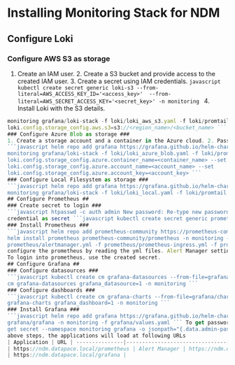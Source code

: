 # Installing Monitoring Stack for NDM #
## Configure Loki ##
### Configure AWS S3 as storage ###
1. Create an IAM user. 2. Create a S3 bucket and provide access to the created IAM user. 3. Create a secret using IAM 
credentials. ```javascript kubectl create secret generic loki-s3 --from-literal=AWS_ACCESS_KEY_ID='<access_key>' 
--from-literal=AWS_SECRET_ACCESS_KEY='<secret_key>' -n monitoring ``` 4. Install Loki with the S3 details. 
```javascript helm repo add grafana https://grafana.github.io/helm-charts helm repo update helm install loki -n 
monitoring grafana/loki-stack -f loki/loki_aws_s3.yaml -f loki/promtail.yaml --set 
loki.config.storage_config.aws.s3=s3://<region_name>/<bucket_name> ```
### Configure Azure Blob as storage ###
1. Create a storage account and a container in the Azure cloud. 2. Pass the details in the command as below 
```javascript helm repo add grafana https://grafana.github.io/helm-charts helm repo update helm install loki -n 
monitoring grafana/loki-stack -f loki/loki_azure_blob.yaml -f loki/promtail.yaml --set 
loki.config.storage_config.azure.container_name=<container_name> --set 
loki.config.storage_config.azure.account_name=<account_name> --set 
loki.config.storage_config.azure.account_key=<account_key> ```
### Configure Local Filesystem as storage ###
```javascript helm repo add grafana https://grafana.github.io/helm-charts helm repo update helm install loki -n 
monitoring grafana/loki-stack -f loki/loki_local.yaml -f loki/promtail.yaml ```
## Configure Prometheus ##
### Create secret to login ###
```javascript htpasswd -c auth admin New password: Re-type new password: Adding password for user admin ``` Add the 
credential as secret ```javascript kubectl create secret generic prometheuspwd --from-file=auth -n monitoring ```
### Install Prometheus ###
```javascript helm repo add prometheus-community https://prometheus-community.github.io/helm-charts helm repo update 
helm install prometheus prometheus-community/prometheus -n monitoring -f prometheus/alerting_rules.yml -f 
prometheus/alertmanager.yml -f prometheus/prometheus-ingress.yml -f prometheus/alertmanager-ingress.yml ``` This will 
configure the prometheus by reading the yml files. Alert Manager setting has pre-defined NDM slack group as receiver. 
To login into prometheus, use the created secret.
## Configure Grafana ##
### Configure datasources ###
```javascript kubectl create cm grafana-datasources --from-file=grafana/datasources.yaml -n monitoring kubectl label 
cm grafana-datasources grafana_datasource=1 -n monitoring ```
### Configure dashboards ###
```javascript kubectl create cm grafana-charts --from-file=grafana/charts -n monitoring kubectl label cm 
grafana-charts grafana_dashboard=1 -n monitoring ```
### Install Grafana ###
```javascript helm repo add grafana https://grafana.github.io/helm-charts helm repo update helm install grafana 
grafana/grafana -n monitoring -f grafana/values.yaml ``` To get password to login to grafana, ```javascript kubectl 
get secret --namespace monitoring grafana -o jsonpath="{.data.admin-password}" | base64 --decode ; echo ``` After the 
above steps, the applications will load at following URLs
| Application | URL | ---------------|---------------------------------------| Prometheus | 
| https://ndm.datapace.local/prometheus | Alert Manager | https://ndm.datapace.local/alerts | Grafana | 
| https://ndm.datapace.local/grafana |
